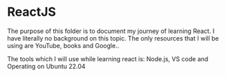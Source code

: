 # ReactJS
The purpose of this folder is to document my journey of learning React. I have literally no background on this topic. The only resources that I will be using
are YouTube, books and Google..

The tools which I will use while learning react is:
Node.js,
VS code and
Operating on Ubuntu 22.04
